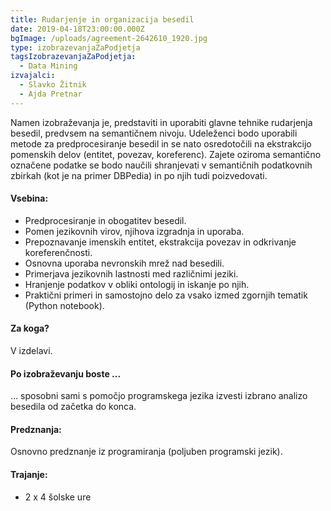 ```yaml
---
title: Rudarjenje in organizacija besedil
date: 2019-04-18T23:00:00.000Z
bgImage: /uploads/agreement-2642610_1920.jpg
type: izobrazevanjaZaPodjetja
tagsIzobrazevanjaZaPodjetja:
  - Data Mining
izvajalci:
  - Slavko Žitnik
  - Ajda Pretnar
---
```

Namen izobraževanja je, predstaviti in uporabiti glavne tehnike rudarjenja besedil, predvsem na semantičnem nivoju. Udeleženci bodo uporabili metode za predprocesiranje besedil in se nato osredotočili na ekstrakcijo pomenskih delov (entitet, povezav, koreferenc). Zajete oziroma semantično označene podatke se bodo naučili shranjevati v semantičnih podatkovnih zbirkah (kot je na primer DBPedia) in po njih tudi poizvedovati. 

#### Vsebina:

* Predprocesiranje in obogatitev besedil.
* Pomen jezikovnih virov, njihova izgradnja in uporaba.
* Prepoznavanje imenskih entitet, ekstrakcija povezav in odkrivanje koreferenčnosti.
* Osnovna uporaba nevronskih mrež nad besedili.
* Primerjava jezikovnih lastnosti med različnimi jeziki.
* Hranjenje podatkov v obliki ontologij in iskanje po njih.
* Praktični primeri in samostojno delo za vsako izmed zgornjih tematik (Python notebook).

#### Za koga?

V izdelavi.

#### Po izobraževanju boste ...

... sposobni sami s pomočjo programskega jezika izvesti izbrano analizo besedila od začetka do konca.

#### Predznanja:

Osnovno predznanje iz programiranja (poljuben programski jezik).

#### Trajanje:

* 2 x 4 šolske ure
